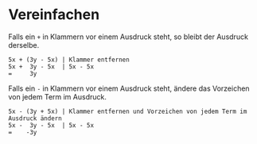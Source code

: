 # Vereinfachen

Falls ein `+` in Klammern vor einem Ausdruck steht, so bleibt der Ausdruck derselbe.

```
5x + (3y - 5x) | Klammer entfernen   
5x +  3y - 5x  | 5x - 5x
=     3y
```

Falls ein `-` in Klammern vor einem Ausdruck steht, ändere das Vorzeichen von jedem Term im Ausdruck.

```
5x - (3y + 5x) | Klammer entfernen und Vorzeichen von jedem Term im Ausdruck ändern
5x -  3y - 5x  | 5x - 5x
=    -3y
```
